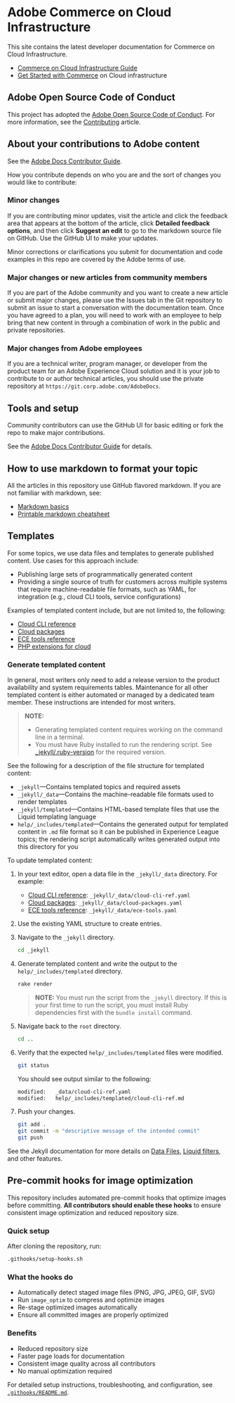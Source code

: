 # Adobe Commerce on Cloud Infrastructure

This site contains the latest developer documentation for Commerce on Cloud Infrastructure.

- [Commerce on Cloud Infrastructure Guide](https://experienceleague.adobe.com/en/docs/commerce-on-cloud/user-guide/overview)
- [Get Started with Commerce](https://experienceleague.adobe.com/en/docs/commerce-on-cloud/start/overview) on Cloud infrastructure

## Adobe Open Source Code of Conduct

This project has adopted the [Adobe Open Source Code of Conduct](code-of-conduct.md). For more information, see the [Contributing](contributing.md) article.

## About your contributions to Adobe content

See the [Adobe Docs Contributor Guide](https://experienceleague.adobe.com/en/docs/contributor/contributor-guide/introduction).

How you contribute depends on who you are and the sort of changes you would like to contribute:

### Minor changes

If you are contributing minor updates, visit the article and click the feedback area that appears at the bottom of the article, click **Detailed feedback options**, and then click **Suggest an edit** to go to the markdown source file on GitHub. Use the GitHub UI to make your updates.

Minor corrections or clarifications you submit for documentation and code examples in this repo are covered by the Adobe terms of use.

### Major changes or new articles from community members

If you are part of the Adobe community and you want to create a new article or submit major changes, please use the Issues tab in the Git repository to submit an issue to start a conversation with the documentation team. Once you have agreed to a plan, you will need to work with an employee to help bring that new content in through a combination of work in the public and private repositories.

### Major changes from Adobe employees

If you are a technical writer, program manager, or developer from the product team for an Adobe Experience Cloud solution and it is your job to contribute to or author technical articles, you should use the private repository at `https://git.corp.adobe.com/AdobeDocs`.

## Tools and setup

Community contributors can use the GitHub UI for basic editing or fork the repo to make major contributions.

See the [Adobe Docs Contributor Guide](https://experienceleague.adobe.com/en/docs/contributor/contributor-guide/introduction) for details.

## How to use markdown to format your topic

All the articles in this repository use GitHub flavored markdown. If you are not familiar with markdown, see:

- [Markdown basics](https://docs.github.com/en/get-started/writing-on-github/getting-started-with-writing-and-formatting-on-github/basic-writing-and-formatting-syntax)
- [Printable markdown cheatsheet](https://docs.github.com/en/get-started/writing-on-github/getting-started-with-writing-and-formatting-on-github/basic-writing-and-formatting-syntax)

## Templates

For some topics, we use data files and templates to generate published content. Use cases for this approach include:

- Publishing large sets of programmatically generated content
- Providing a single source of truth for customers across multiple systems that require machine-readable file formats, such as YAML, for integration (e.g., cloud CLI tools, service configurations)

Examples of templated content include, but are not limited to, the following:

- [Cloud CLI reference](help/templated/cloud-cli-ref.md)
- [Cloud packages](help/templated/cloud-packages.md)
- [ECE tools reference](help/templated/ece-tools.md)
- [PHP extensions for cloud](help/templated/php-extensions-cloud.md)

### Generate templated content

In general, most writers only need to add a release version to the product availability and system requirements tables. Maintenance for all other templated content is either automated or managed by a dedicated team member. These instructions are intended for most writers.

>**NOTE:**
>
>- Generating templated content requires working on the command line in a terminal.
>- You must have Ruby installed to run the rendering script. See [_jekyll/.ruby-version](_jekyll/.ruby-version) for the required version.

See the following for a description of the file structure for templated content:

- `_jekyll`—Contains templated topics and required assets
- `_jekyll/_data`—Contains the machine-readable file formats used to render templates
- `_jekyll/templated`—Contains HTML-based template files that use the Liquid templating language
- `help/_includes/templated`—Contains the generated output for templated content in `.md` file format so it can be published in Experience League topics; the rendering script automatically writes generated output into this directory for you

To update templated content:

1. In your text editor, open a data file in the `_jekyll/_data` directory. For example:

   - [Cloud CLI reference](help/templated/cloud-cli-ref.md): `_jekyll/_data/cloud-cli-ref.yaml`
   - [Cloud packages](help/templated/cloud-packages.md): `_jekyll/_data/cloud-packages.yaml`
   - [ECE tools reference](help/templated/ece-tools.md): `_jekyll/_data/ece-tools.yaml`

2. Use the existing YAML structure to create entries.

3. Navigate to the `_jekyll` directory.

   ```bash
   cd _jekyll
   ```

4. Generate templated content and write the output to the `help/_includes/templated` directory.

   ```bash
   rake render
   ```

   >**NOTE:** You must run the script from the `_jekyll` directory. If this is your first time to run the script, you must install Ruby dependencies first with the `bundle install` command.

5. Navigate back to the `root` directory.

   ```bash
   cd ..
   ```

6. Verify that the expected `help/_includes/templated` files were modified.

   ```bash
   git status
   ```

   You should see output similar to the following:

   ```bash
   modified:   _data/cloud-cli-ref.yaml
   modified:   help/_includes/templated/cloud-cli-ref.md
   ```

7. Push your changes.

   ```bash
   git add .
   git commit -m "descriptive message of the intended commit"
   git push
   ```

See the Jekyll documentation for more details on [Data Files](https://jekyllrb.com/docs/datafiles), [Liquid filters](https://jekyllrb.com/docs/liquid/filters/), and other features.

## Pre-commit hooks for image optimization

This repository includes automated pre-commit hooks that optimize images before committing. **All contributors should enable these hooks** to ensure consistent image optimization and reduced repository size.

### Quick setup

After cloning the repository, run:

```bash
.githooks/setup-hooks.sh
```

### What the hooks do

- Automatically detect staged image files (PNG, JPG, JPEG, GIF, SVG)
- Run `image_optim` to compress and optimize images
- Re-stage optimized images automatically
- Ensure all committed images are properly optimized

### Benefits

- Reduced repository size
- Faster page loads for documentation
- Consistent image quality across all contributors
- No manual optimization required

For detailed setup instructions, troubleshooting, and configuration, see [`.githooks/README.md`](.githooks/README.md).
